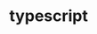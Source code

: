<!--
 * @Author: Dark Angel
 * @Date: 2023-09-29 20:43:04
 * @LastEditTime: 2023-09-29 20:43:04
 * @LastEditors: Dark Angel
 * @Description: 干就完事了!
 * @FilePath: \blog\docs\vue\index.md
-->
# typescript